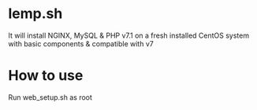 # lemp.sh
It will install NGINX, MySQL & PHP v7.1 on a fresh installed CentOS system with basic components & compatible with v7

# How to use
Run web_setup.sh as root

